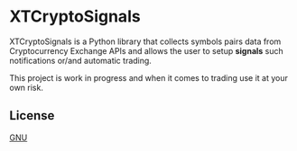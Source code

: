 # XTCryptoSignals

XTCryptoSignals is a Python library that collects symbols pairs data from Cryptocurrency Exchange APIs and allows the user to setup **signals** such notifications or/and automatic trading.

 This project is work in progress and when it comes to trading use it at your own risk.


## License

[GNU](https://www.gnu.org/licenses/gpl-3.0.en.html)
